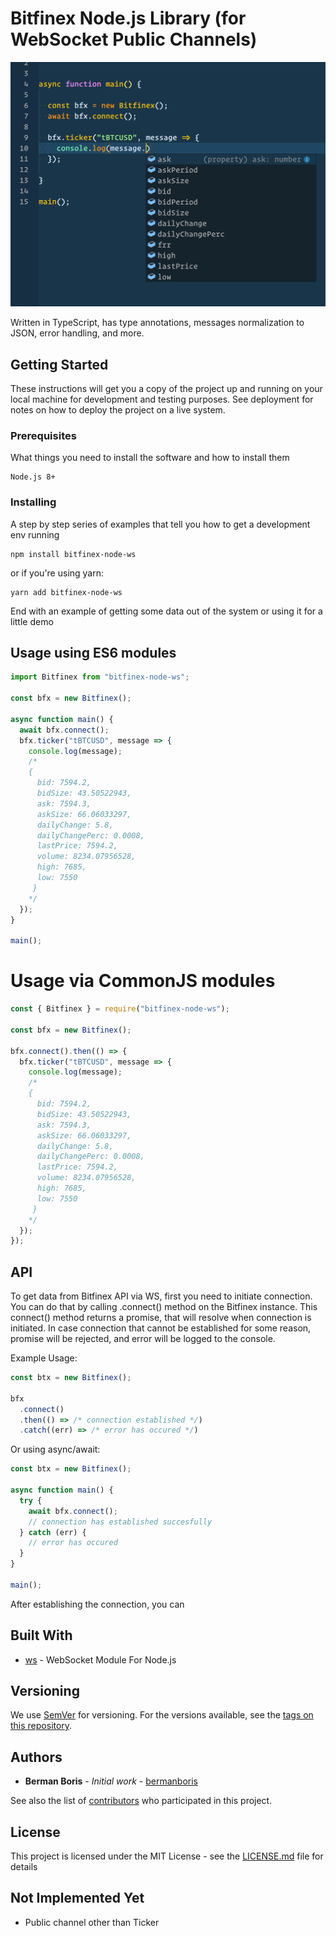 # Bitfinex Node.js Library (for WebSocket Public Channels)

![Code Autocompletion](/docs/intellisense.png?raw=true "Code Autocompletion")

Written in TypeScript, has type annotations, messages normalization to JSON, error handling, and more.

## Getting Started

These instructions will get you a copy of the project up and running on your local machine for development and testing purposes. See deployment for notes on how to deploy the project on a live system.

### Prerequisites

What things you need to install the software and how to install them

```
Node.js 8+
```

### Installing

A step by step series of examples that tell you how to get a development env running

```
npm install bitfinex-node-ws
```

or if you're using yarn:

```
yarn add bitfinex-node-ws
```

End with an example of getting some data out of the system or using it for a little demo

## Usage using ES6 modules

```js
import Bitfinex from "bitfinex-node-ws";

const bfx = new Bitfinex();

async function main() {
  await bfx.connect();
  bfx.ticker("tBTCUSD", message => {
    console.log(message);
    /*
    {
      bid: 7594.2,
      bidSize: 43.50522943,
      ask: 7594.3,
      askSize: 66.06033297,
      dailyChange: 5.8,
      dailyChangePerc: 0.0008,
      lastPrice: 7594.2,
      volume: 8234.07956528,
      high: 7685,
      low: 7550
     }
    */
  });
}

main();
```

# Usage via CommonJS modules

```js
const { Bitfinex } = require("bitfinex-node-ws");

const bfx = new Bitfinex();

bfx.connect().then(() => {
  bfx.ticker("tBTCUSD", message => {
    console.log(message);
    /*
    {
      bid: 7594.2,
      bidSize: 43.50522943,
      ask: 7594.3,
      askSize: 66.06033297,
      dailyChange: 5.8,
      dailyChangePerc: 0.0008,
      lastPrice: 7594.2,
      volume: 8234.07956528,
      high: 7685,
      low: 7550
     }
    */
  });
});
```

## API

To get data from Bitfinex API via WS, first you need to initiate connection. You can do that by calling .connect() method on the Bitfinex instance. This connect() method returns a promise, that will resolve when connection is initiated. In case connection that cannot be established for some reason, promise will be rejected, and error will be logged to the console.

Example Usage:

```js
const btx = new Bitfinex();

bfx
  .connect()
  .then(() => /* connection established */)
  .catch((err) => /* error has occured */)
```

Or using async/await:

```js
const btx = new Bitfinex();

async function main() {
  try {
    await bfx.connect();
    // connection has established succesfully
  } catch (err) {
    // error has occured
  }
}

main();
```

After establishing the connection, you can

## Built With

- [ws](https://www.npmjs.com/package/ws) - WebSocket Module For Node.js

## Versioning

We use [SemVer](http://semver.org/) for versioning. For the versions available, see the [tags on this repository](https://github.com/bermanboris/bitfinex-node-ws/tags).

## Authors

- **Berman Boris** - _Initial work_ - [bermanboris](https://github.com/bermanboris)

See also the list of [contributors](https://github.com/bermanboris/bitfinex-node-ws/contributors) who participated in this project.

## License

This project is licensed under the MIT License - see the [LICENSE.md](LICENSE.md) file for details

## Not Implemented Yet

- Public channel other than Ticker
